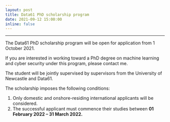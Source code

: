 ```yaml
---
layout: post
title: Data61 PhD scholarship program
date: 2021-09-12 15:00:00
inline: false
---
```

***
The Data61 PhD scholarship program will be open for application from 1 October 2021. 

If you are interested in working toward a PhD degree on machine learning and cyber security under this program, please contact me.

The student will be jointly supervised by supervisors from the University of Newcastle and Data61.

The scholarship imposes the following conditions:

1. Only domestic and onshore-residing international applicants will be considered.
1. The successful applicant must commence their studies between **01 February 2022 – 31 March 2022.**
